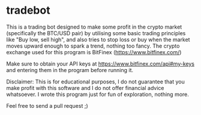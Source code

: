 # tradebot
This is a trading bot designed to make some profit in the crypto market (specifically the BTC/USD pair) by utilising some basic trading principles like "Buy low, sell high", 
and also tries to stop loss or buy when the market moves upward enough to spark a trend, nothing too fancy.
The crypto exchange used for this program is BitFinex (https://www.bitfinex.com/)

Make sure to obtain your API keys at https://www.bitfinex.com/api#my-keys and entering them in the program before running it.

Disclaimer: This is for educational purposes, I do not guarantee that you make profit with this software and I do not offer financial advice whatsoever. I wrote this program just for fun of exploration, nothing more.

Feel free to send a pull request ;)